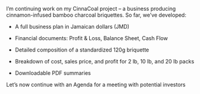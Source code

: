 
I’m continuing work on my CinnaCoal project – a business producing cinnamon-infused bamboo charcoal briquettes. So far, we’ve developed:

- A full business plan in Jamaican dollars (JMD)

- Financial documents: Profit & Loss, Balance Sheet, Cash Flow

- Detailed composition of a standardized 120g briquette

- Breakdown of cost, sales price, and profit for 2 lb, 10 lb, and 20 lb packs

- Downloadable PDF summaries

Let’s now continue with an Agenda for a meeting with potential investors
